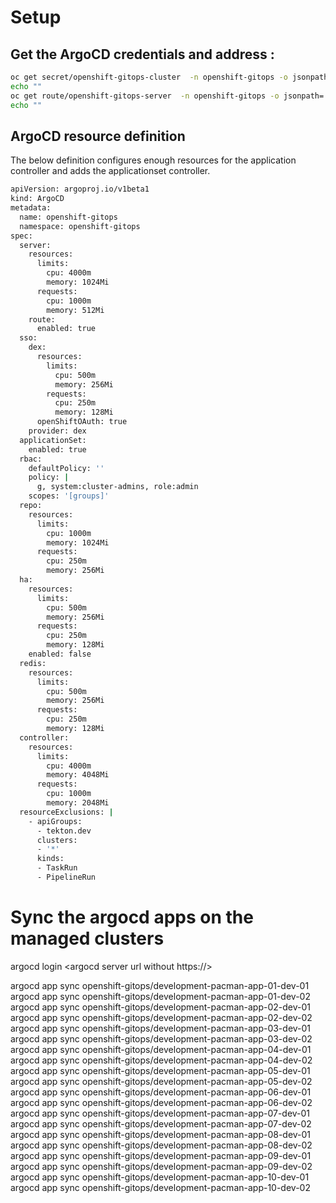 # Setup



## Get the ArgoCD credentials and address :

````bash
oc get secret/openshift-gitops-cluster  -n openshift-gitops -o jsonpath='{.data.admin\.password}' | base64 -d 
echo ""
oc get route/openshift-gitops-server  -n openshift-gitops -o jsonpath='{"https://"}''{.spec.host}'
echo ""
````


## ArgoCD resource definition

The below definition configures enough resources for the application controller and adds the applicationset controller.

````bash
apiVersion: argoproj.io/v1beta1
kind: ArgoCD
metadata:
  name: openshift-gitops
  namespace: openshift-gitops
spec:
  server:
    resources:
      limits:
        cpu: 4000m
        memory: 1024Mi
      requests:
        cpu: 1000m
        memory: 512Mi
    route:
      enabled: true
  sso:
    dex:
      resources:
        limits:
          cpu: 500m
          memory: 256Mi
        requests:
          cpu: 250m
          memory: 128Mi
      openShiftOAuth: true
    provider: dex
  applicationSet:
    enabled: true
  rbac:
    defaultPolicy: ''
    policy: |
      g, system:cluster-admins, role:admin
    scopes: '[groups]'
  repo:
    resources:
      limits:
        cpu: 1000m
        memory: 1024Mi
      requests:
        cpu: 250m
        memory: 256Mi
  ha:
    resources:
      limits:
        cpu: 500m
        memory: 256Mi
      requests:
        cpu: 250m
        memory: 128Mi
    enabled: false
  redis:
    resources:
      limits:
        cpu: 500m
        memory: 256Mi
      requests:
        cpu: 250m
        memory: 128Mi
  controller:
    resources:
      limits:
        cpu: 4000m
        memory: 4048Mi
      requests:
        cpu: 1000m
        memory: 2048Mi
  resourceExclusions: |
    - apiGroups:
      - tekton.dev
      clusters:
      - '*'
      kinds:
      - TaskRun
      - PipelineRun        
````

# Sync the argocd apps on the managed clusters 

argocd login <argocd server url without https://>

argocd app sync openshift-gitops/development-pacman-app-01-dev-01
argocd app sync openshift-gitops/development-pacman-app-01-dev-02
argocd app sync openshift-gitops/development-pacman-app-02-dev-01
argocd app sync openshift-gitops/development-pacman-app-02-dev-02
argocd app sync openshift-gitops/development-pacman-app-03-dev-01
argocd app sync openshift-gitops/development-pacman-app-03-dev-02
argocd app sync openshift-gitops/development-pacman-app-04-dev-01
argocd app sync openshift-gitops/development-pacman-app-04-dev-02
argocd app sync openshift-gitops/development-pacman-app-05-dev-01
argocd app sync openshift-gitops/development-pacman-app-05-dev-02
argocd app sync openshift-gitops/development-pacman-app-06-dev-01
argocd app sync openshift-gitops/development-pacman-app-06-dev-02
argocd app sync openshift-gitops/development-pacman-app-07-dev-01
argocd app sync openshift-gitops/development-pacman-app-07-dev-02
argocd app sync openshift-gitops/development-pacman-app-08-dev-01
argocd app sync openshift-gitops/development-pacman-app-08-dev-02
argocd app sync openshift-gitops/development-pacman-app-09-dev-01
argocd app sync openshift-gitops/development-pacman-app-09-dev-02
argocd app sync openshift-gitops/development-pacman-app-10-dev-01
argocd app sync openshift-gitops/development-pacman-app-10-dev-02
